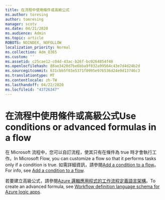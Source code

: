 ```yaml
---
title: 在流程中使用條件或高級公式
ms.author: toresing
author: tomresing
manager: scotv
ms.date: 04/21/2020
ms.audience: Admin
ms.topic: article
ROBOTS: NOINDEX, NOFOLLOW
localization_priority: Normal
ms.collection: Adm_O365
ms.custom: ''
ms.assetid: c25cae12-c04d-43ac-b26f-bc0264854f48
ms.openlocfilehash: 88ae3420d7be6bba9f032a99564c43e7d4d24b2d
ms.sourcegitcommit: 631cbb5f03e5371f0995e976536d24e9d13746c3
ms.translationtype: MT
ms.contentlocale: zh-TW
ms.lasthandoff: 04/22/2020
ms.locfileid: "43726347"
---
```

# <a name="use-conditions-or-advanced-formulas-in-a-flow"></a><span data-ttu-id="0846a-102">在流程中使用條件或高級公式</span><span class="sxs-lookup"><span data-stu-id="0846a-102">Use conditions or advanced formulas in a flow</span></span>

<span data-ttu-id="0846a-103">在 Microsoft 流程中，您可以自訂流程，使其只有在條件為 true 時才會執行工作。</span><span class="sxs-lookup"><span data-stu-id="0846a-103">In Microsoft Flow, you can customize a flow so that it performs tasks only if a condition is true.</span></span> <span data-ttu-id="0846a-104">如需詳細資訊，請參閱[Add a condition to a flow](https://go.microsoft.com/fwlink/?linkid=872112)。</span><span class="sxs-lookup"><span data-stu-id="0846a-104">For info, see [Add a condition to a flow](https://go.microsoft.com/fwlink/?linkid=872112).</span></span>
  
<span data-ttu-id="0846a-105">若要建立高級公式，請參閱[Azure 邏輯應用程式的工作流程定義語言架構](https://aka.ms/logicexpressions)。</span><span class="sxs-lookup"><span data-stu-id="0846a-105">To create an advanced formula, see [Workflow definition language schema for Azure logic apps](https://aka.ms/logicexpressions).</span></span>
  

